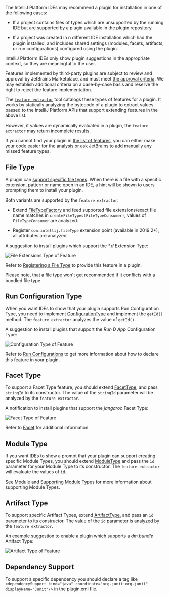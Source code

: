 [//]: # (title: Plugin Recommendations)

The IntelliJ Platform IDEs may recommend a plugin for installation in one of the following cases:

 * If a project contains files of types which are unsupported by the running IDE but are supported by a plugin
   available in the plugin repository.
   
 * If a project was created in n different IDE installation which had the plugin installed, and includes shared
   settings (modules, facets, artifacts, or run configurations) configured using the plugin.

IntelliJ Platform IDEs only show plugin suggestions in the appropriate context, so they are meaningful to the user.

<warning><p>Features implemented by third-party plugins are subject to review and approval by JetBrains Marketplace, and must meet <a href="https://plugins.jetbrains.com/legal/approval-guidelines">the approval criteria</a>. We may establish additional criteria on a case-by-case basis and reserve the right to reject the feature implementation.</p></warning>

The [`feature extractor`](https://github.com/JetBrains/intellij-plugin-verifier/tree/master/intellij-feature-extractor/) tool catalogs these types of features for a plugin. It works by statically analyzing the bytecode of a plugin to extract values passed to the IntelliJ Platform APIs that support extending features in the above list. 

However, if values are dynamically evaluated in a plugin, the `feature extractor` may return incomplete results.

If you cannot find your plugin in [the list of features](https://plugins.jetbrains.com/feature/), you can either make your code easier for the analysis or ask JetBrains to add manually any missed feature types.

## File Type

A plugin can [support specific file types](https://plugins.jetbrains.com/docs/intellij/registering-file-type.html). When there is a file with a specific extension, pattern or name open in an IDE, a hint will be shown to users prompting them to install your plugin.

Both variants are supported by the `feature extractor`:
* Extend [FileTypeFactory](https://upsource.jetbrains.com/idea-ce/file/idea-ce-4f9b5f89b2a19ce700b1373a465c16b28ed8ad52/platform/platform-api/src/com/intellij/openapi/fileTypes/FileTypeFactory.java) and feed supported file extensions/exact file name matches in `createFileTypes(FileTypeConsumer)`, values of `FileTypeConsumer` are analyzed.

* Register `com.intellij.fileType` extension point (available in 2019.2+), all attributes are analyzed.

A suggestion to install plugins which support the _\*.d_ Extension Type:

![File Extensions Type of Feature](feature_extractor_extensions.png)

Refer to [Registering a File Type](https://plugins.jetbrains.com/docs/intellij/registering-file-type.html) to provide this feature in a plugin.

<warning>
    <p>
        Please note, that a file type won't get recommended if it conflicts with a bundled file type.
    </p>
</warning>

## Run Configuration Type

When you want IDEs to show that your plugin supports Run Configuration Type, you need to implement [ConfigurationType](https://upsource.jetbrains.com/idea-ce/file/idea-ce-4f9b5f89b2a19ce700b1373a465c16b28ed8ad52/platform/lang-api/src/com/intellij/execution/configurations/ConfigurationType.java) and implement the `getId()` method. The `feature extractor` analyzes the value of `getId()`.

A suggestion to install plugins that support the *Run D App* Configuration Type:

![Configuration Type of Feature](feature_extractor_configuration.png)

Refer to [Run Configurations](https://plugins.jetbrains.com/docs/intellij/run-configurations.html) to get more information about how to declare this feature in your plugin.

## Facet Type

To support a Facet Type feature, you should extend [FacetType](https://upsource.jetbrains.com/idea-ce/file/idea-ce-4f9b5f89b2a19ce700b1373a465c16b28ed8ad52/platform/lang-api/src/com/intellij/facet/FacetType.java), and pass `stringId` to its constructor. The value of the `stringId` parameter will be analyzed by the `feature extractor`.

A notification to install plugins that support the *jangaroo* Facet Type:

![Facet Type of Feature](feature_extractor_facet.png)

Refer to [Facet](https://plugins.jetbrains.com/docs/intellij/facet.html) for additional information.

## Module Type

If you want IDEs to show a prompt that your plugin can support creating specific Module Types, you should extend [ModuleType](https://upsource.jetbrains.com/idea-ce/file/idea-ce-4f9b5f89b2a19ce700b1373a465c16b28ed8ad52/platform/lang-api/src/com/intellij/openapi/module/ModuleType.java) and pass the `id` parameter for your Module Type to its constructor. The `feature extractor` will evaluate the values of `id`.

See [Module](https://plugins.jetbrains.com/docs/intellij/module.html) and [Supporting Module Types](https://plugins.jetbrains.com/docs/intellij/module-types.html) for more information about supporting Module Types.

## Artifact Type

To support specific Artifact Types, extend [ArtifactType](https://upsource.jetbrains.com/idea-ce/file/idea-ce-4f9b5f89b2a19ce700b1373a465c16b28ed8ad52/java/compiler/openapi/src/com/intellij/packaging/artifacts/ArtifactType.java), and pass an `id` parameter to its constructor. The value of the `id` parameter is analyzed by the `feature extractor`.

An example suggestion to enable a plugin which supports a *dm.bundle* Artifact Type:

![Artifact Type of Feature](feature_extractor_artifacts.png)

## Dependency Support

To support a specific dependency you should declare a tag like `<dependencySupport kind="java" coordinate="org.junit:org.junit" displayName="Junit"/>` in the plugin.xml file.

